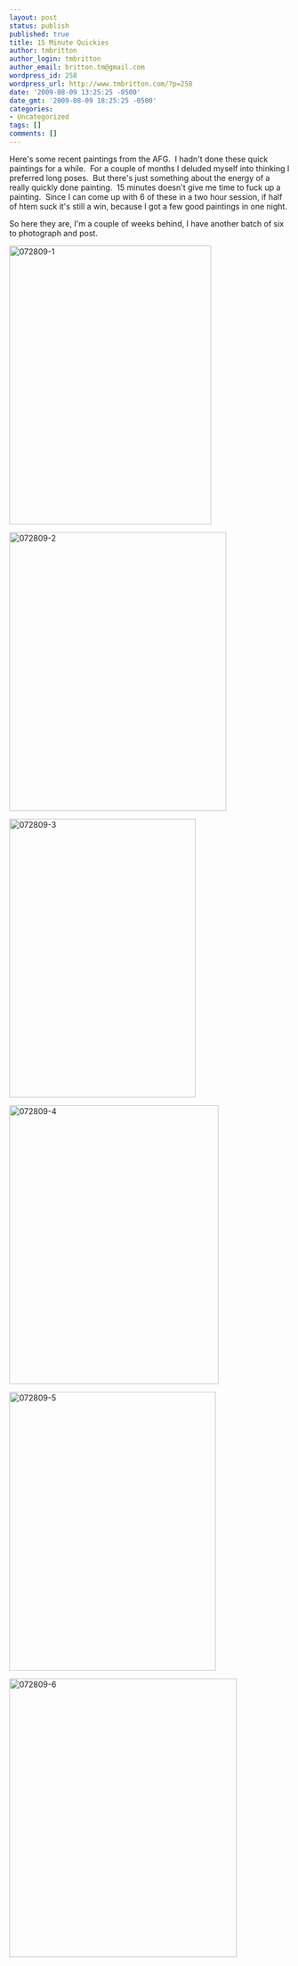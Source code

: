 ```yaml
---
layout: post
status: publish
published: true
title: 15 Minute Quickies
author: tmbritton
author_login: tmbritton
author_email: britton.tm@gmail.com
wordpress_id: 258
wordpress_url: http://www.tmbritton.com/?p=258
date: '2009-08-09 13:25:25 -0500'
date_gmt: '2009-08-09 18:25:25 -0500'
categories:
- Uncategorized
tags: []
comments: []
---
```

<p>Here's some recent paintings from the AFG.  I hadn't done these quick paintings for a while.  For a couple of months I deluded myself into thinking I preferred long poses.  But there's just something about the energy of a really quickly done painting.  15 minutes doesn't give me time to fuck up a painting.  Since I can come up with 6 of these in a two hour session, if half of htem suck it's still a win, because I got a few good paintings in one night.</p>
<p>So here they are, I'm a couple of weeks behind, I have another batch of six to photograph and post.</p>
<p><a class="tt-flickr tt-flickr-Medium" title="072809-1" href="http://www.tmbritton.com/art/photo/3767179061/072809-1.html"><img class="alignnone" src="http://farm3.static.flickr.com/2539/3767179061_e86b5060ee.jpg" alt="072809-1" width="363" height="500" /></a></p>
<p><a class="tt-flickr tt-flickr-Medium" title="072809-2" href="http://www.tmbritton.com/art/photo/3767978392/072809-2.html"><img class="alignnone" src="http://farm3.static.flickr.com/2645/3767978392_892437411d.jpg" alt="072809-2" width="390" height="500" /></a></p>
<p><a class="tt-flickr tt-flickr-Medium" title="072809-3" href="http://www.tmbritton.com/art/photo/3767179149/072809-3.html"><img class="alignnone" src="http://farm3.static.flickr.com/2525/3767179149_e2d0432cf4.jpg" alt="072809-3" width="335" height="500" /></a></p>
<p><a class="tt-flickr tt-flickr-Medium" title="072809-4" href="http://www.tmbritton.com/art/photo/3767179197/072809-4.html"><img class="alignnone" src="http://farm3.static.flickr.com/2451/3767179197_2600e45ba1.jpg" alt="072809-4" width="376" height="500" /></a></p>
<p><a class="tt-flickr tt-flickr-Medium" title="072809-5" href="http://www.tmbritton.com/art/photo/3767978528/072809-5.html"><img class="alignnone" src="http://farm4.static.flickr.com/3494/3767978528_aa3b99f56c.jpg" alt="072809-5" width="371" height="500" /></a></p>
<p><a class="tt-flickr tt-flickr-Medium" title="072809-6" href="http://www.tmbritton.com/art/photo/3767978588/072809-6.html"><img class="alignnone" src="http://farm4.static.flickr.com/3535/3767978588_bffd312552.jpg" alt="072809-6" width="409" height="500" /></a></p>
